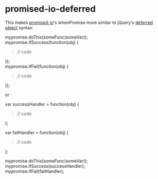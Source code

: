 promised-io-deferred
====================

This makes <a href="https://github.com/kriszyp/promised-io">promised-io</a>'s whenPromise more similar to jQuery's <a href="http://api.jquery.com/category/deferred-object/">deferred object</a> syntax:

mypromise.doThis(someFunc(someVar));
<br>mypromise.ifSuccess(function(obj) {
<blockquote>
// code
</blockquote>
});
<br>mypromise.ifFail(function(obj) {
<blockquote>
// code
</blockquote>
});

or

var successHandler = function(obj) {
<blockquote>
// code
</blockquote>
};

var failHandler = function(obj) {
<blockquote>
// code
</blockquote>
};

mypromise.doThis(someFunc(someVar));
<br>mypromise.ifSuccess(successHandler);
<br>mypromise.ifFail(failHandler);
